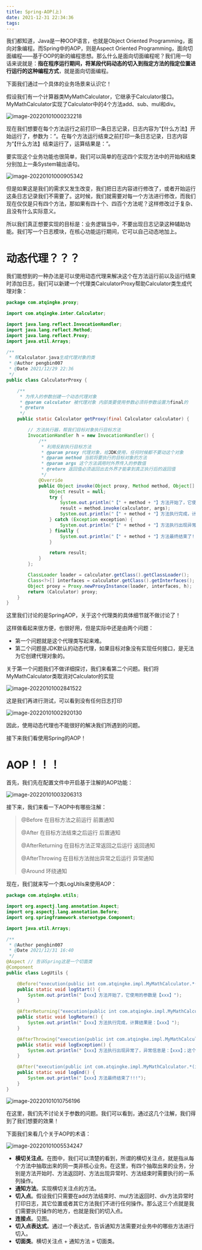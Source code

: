 ```yaml
---
title: Spring-AOP(上)
date: 2021-12-31 22:34:36
tags:
---
```


我们都知道，Java是一种OOP语言，也就是Object Oriented Programming，面向对象编程。而Spring中的AOP，则是Aspect Oriented Programming，面向切面编程——基于OOP的新的编程思想。那么什么是面向切面编程呢？我们用一句话来说就是：**指在程序运行期间，将某段代码动态的切入到指定方法的指定位置进行运行的这种编程方式**，就是面向切面编程。

下面我们通过一个具体的业务场景来认识它！

假设我们有一个计算器类MyMathCalculator，它继承于Calculator接口。MyMathCalculator实现了Calculator中的4个方法add、sub、mul和div。

![image-20220101000232218](https://raw.githubusercontent.com/PengZong888/tuchuang/main/img/image-20220101000232218.png)

现在我们想要在每个方法运行之前打印一条日志记录，日志内容为“【什么方法】开始运行了，参数为：”。在每个方法运行结束之前打印一条日志记录，日志内容为“【什么方法】结束运行了，运算结果是：”。

要实现这个业务功能也很简单，我们可以简单的在这四个实现方法中的开始和结束分别加上一条System输出语句。

![image-20220101000905342](https://raw.githubusercontent.com/PengZong888/tuchuang/main/img/image-20220101000905342.png)

但是如果这是我们的需求又发生改变，我们把日志内容进行修改了，或者开始运行这条日志记录我们不需要了。这时候，我们就需要对每一个方法进行修改，而我们现在仅仅是只有四个方法，那如果有四十个、四百个方法呢？这样修改过于复杂、且没有什么实际意义。

所以我们真正想要实现的目标是：业务逻辑当中，不要出现日志记录这种辅助功能。我们写一个日志模块，在核心功能运行期间，它可以自己动态地加上。

# 动态代理？？？

我们能想到的一种办法是可以使用动态代理来解决这个在方法运行前以及运行结束时添加日志，我们可以新建一个代理类CalculatorProxy帮助Calculator类生成代理对象：

```java
package com.atqingke.proxy;

import com.atqingke.inter.Calculator;

import java.lang.reflect.InvocationHandler;
import java.lang.reflect.Method;
import java.lang.reflect.Proxy;
import java.util.Arrays;

/**
 * 帮Calculator.java生成代理对象的类
 * @Author pengbin007
 * @Date 2021/12/29 22:36
 */
public class CalculatorProxy {

    /**
     * 为传入的参数创建一个动态代理对象
     * @param calculator 被代理对象 内部类要使用参数必须将参数设置为final的
     * @return
     */
    public static Calculator getProxy(final Calculator calculator) {

        // 方法执行器，帮我们目标对象执行目标方法
        InvocationHandler h = new InvocationHandler() {
            /**
             * 利用反射执行目标方法
             * @param proxy 代理对象，给JDK使用，任何时候都不要动这个对象
             * @param method 当前将要执行的目标对象的方法
             * @param args 这个方法调用时外界传入的参数值
             * @return 返回值必须返回出去外界才能拿到真正执行后的返回值
             */
            @Override
            public Object invoke(Object proxy, Method method, Object[] args) throws Throwable {
                Object result = null;
                try {
                    System.out.println("【" + method + "】方法开始了，它使用的参数是【" + Arrays.toString(args) + "】");
                    result = method.invoke(calculator, args);
                    System.out.println("【" + method + "】方法执行完成，计算结果是：" + result);
                } catch (Exception exception) {
                    System.out.println("【" + method + "】方法执行出现异常了，异常信息是：" + exception + "；这个异常已经通知测试小组进行排查！");
                } finally {
                    System.out.println("【" + method + "】方法最终结束了!!!");
                }

                return result;
            }
        };

        ClassLoader loader = calculator.getClass().getClassLoader();
        Class<?>[] interfaces = calculator.getClass().getInterfaces();
        Object proxy = Proxy.newProxyInstance(loader, interfaces, h);
        return (Calculator) proxy;
    }
}
```

这里我们讨论的是SpringAOP，关于这个代理类的具体细节就不做讨论了！

这样做看起来很方便，也很好用，但是实际中还是由两个问题：

- 第一个问题就是这个代理类写起来难。
- 第二个问题是JDK默认的动态代理，如果目标对象没有实现任何接口，是无法为它创建代理对象的。

关于第一个问题我们不做详细探讨，我们来看第二个问题。我们将MyMathCalculator类取消对Calculator的实现

![image-20220101002841522](https://raw.githubusercontent.com/PengZong888/tuchuang/main/img/image-20220101002841522.png)

这是我们再进行测试，可以看到没有任何日志打印

![image-20220101002920130](https://raw.githubusercontent.com/PengZong888/tuchuang/main/img/image-20220101002920130.png)

因此，使用动态代理也不能很好的解决我们所遇到的问题。

接下来我们看使用Spring的AOP！

# AOP！！！

首先，我们先在配置文件中开启基于注解的AOP功能：

![image-20220101003206313](https://raw.githubusercontent.com/PengZong888/tuchuang/main/img/image-20220101003206313.png)

接下来，我们来看一下AOP中有哪些注解：

> @Before 在目标方法之前运行                          		 	  前置通知
>
> @After 在目标方法结束之后运行                        			 后置通知
>
> @AfterReturning 在目标方法正常返回之后运行           返回通知
>
> @AfterThrowing 在目标方法抛出异常之后运行            异常通知
>
> @Around                                          								环绕通知

现在，我们就来写一个类LogUtils来使用AOP：

```java
package com.atqingke.utils;

import org.aspectj.lang.annotation.Aspect;
import org.aspectj.lang.annotation.Before;
import org.springframework.stereotype.Component;

import java.util.Arrays;

/**
 * @Author pengbin007
 * @Date 2021/12/31 16:40
 */
@Aspect	// 告诉Spring这是一个切面类
@Component
public class LogUtils {

    @Before("execution(public int com.atqingke.impl.MyMathCalculator.*(int, int))")
    public static void logStart() {
        System.out.println("【xxx】方法开始了，它使用的参数是【xxx】");
    }

    @AfterReturning("execution(public int com.atqingke.impl.MyMathCalculator.*(int, int))")
    public static void logReturn() {
        System.out.println("【xxx】方法执行完成，计算结果是：【xxx】");
    }

    @AfterThrowing("execution(public int com.atqingke.impl.MyMathCalculator.*(int, int))")
    public static void logException() {
        System.out.println("【xxx】方法执行出现异常了，异常信息是：【xxx】；这个异常已经通知测试小组进行排查！");
    }

    @After("execution(public int com.atqingke.impl.MyMathCalculator.*(int, int))")
    public static void logEnd() {
        System.out.println("【xxx】方法最终结束了!!!");
    }
}
```

![image-20220101010756196](https://raw.githubusercontent.com/PengZong888/tuchuang/main/img/image-20220101010756196.png)

在这里，我们先不讨论关于参数的问题。我们可以看到，通过这几个注解，我们得到了我们想要的效果！

下面我们来看几个关于AOP的术语：

![image-20220101005534247](https://raw.githubusercontent.com/PengZong888/tuchuang/main/img/image-20220101005534247.png)

- **横切关注点**。在图中，我们可以清楚的看到，所谓的横切关注点，就是指从每个方法中抽取出来的同一类非核心业务。在这里，有四个抽取出来的业务，分别是方法开始时、方法返回时、方法出现异常时、方法结束时需要执行的一系列操作。
- **通知方法**。实现横切关注点的方法。
- **切入点**。假设我们只需要在add方法结束时、mul方法返回时、div方法异常时打印日志，其它位置或者其它方法我们不进行任何操作。那么这三个点就是我们需要执行操作的地方，也就是我们的切入点。
- **连接点**。见图。
- **切入点表达式**。通过一个表达式，告诉通知方法需要对业务中的哪些方法进行切入。
- **切面类**。横切关注点 + 通知方法 = 切面类。

